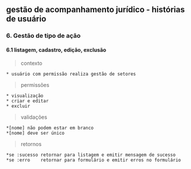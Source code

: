 ## gestão de acompanhamento jurídico - histórias de usuário

### 6. Gestão de tipo de ação
#### 6.1 listagem, cadastro, edição, exclusão
> contexto

    * usuário com permissão realiza gestão de setores

> permissões

    * visualização
    * criar e editar
    * excluir


> validações

    *[nome] não podem estar em branco
    *[nome] deve ser único

> retornos

    *se :sucesso retornar para listagem e emitir mensagem de sucesso
    *se :erro    retornar para formulário e emitir erros no formulário
